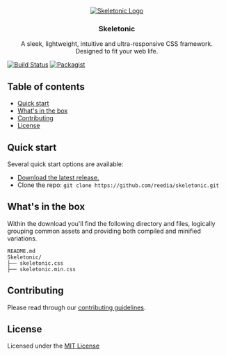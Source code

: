 <p align="center">
	<a href="https://skeletonic.io">
		<img src="https://github.com/reedia/skeletonic/raw/master/images/skeletonic.png" alt="Skeletonic Logo"  />
	</a>  
</p>

<h3 align="center">Skeletonic</h3>

<p align="center">A sleek, lightweight, intuitive and ultra-responsive CSS framework.<br />Designed to fit your web life.</p>

[![Build Status](https://travis-ci.org/reedia/skeletonic.svg?branch=master)](https://travis-ci.org/reedia/skeletonic)
[![Packagist](https://img.shields.io/badge/license-MIT-blue.svg)](https://skeletonic.github.io/license)

## Table of contents

-   [Quick start](#quick-start)
-   [What's in the box](#whats-in-the-box)
-   [Contributing](#contributing)
-   [License](#license)

## Quick start

Several quick start options are available:

-   [Download the latest release.](https://github.com/reedia/skeletonic/archive/v0.0.1.zip)
-   Clone the repo: `git clone https://github.com/reedia/skeletonic.git`

## What's in the box

Within the download you'll find the following directory and files, logically grouping common assets and providing both compiled and minified variations.

```
README.md
Skeletonic/
├── skeletonic.css
├── skeletonic.min.css
```

## Contributing

Please read through our [contributing guidelines](https://github.com/reedia/skeletonic/blob/master/CONTRIBUTING.md).

## License

Licensed under the [MIT License](http://skeletonic.github.io/license)
